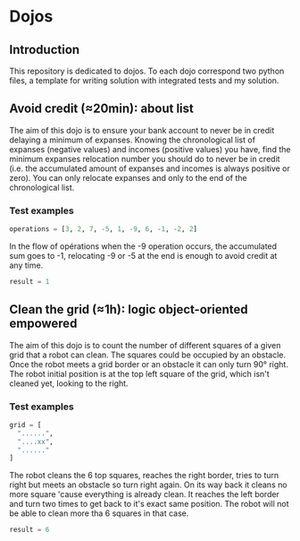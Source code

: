 # Dojos

## Introduction

This repository is dedicated to dojos. To each dojo correspond two python files, a template for writing solution with integrated tests and my solution.

## Avoid credit (≈20min): about list

The aim of this dojo is to ensure your bank account to never be in credit delaying a minimum of expanses. Knowing the chronological list of expanses (negative values) and incomes (positive values) you have, find the minimum expanses relocation number you should do to never be in credit (i.e. the accumulated amount of expanses and incomes is always positive or zero). You can only relocate expanses and only to the end of the chronological list.

### Test examples

```python
operations = [3, 2, 7, -5, 1, -9, 6, -1, -2, 2]
```

In the flow of opérations when the -9 operation occurs, the accumulated sum goes to -1, relocating -9 or -5 at the end is enough to avoid credit at any time.

```python
result = 1
```

## Clean the grid (≈1h): logic object-oriented empowered

The aim of this dojo is to count the number of different squares of a given grid that a robot can clean. The squares could be occupied by an obstacle. Once the robot meets a grid border or an obstacle it can only turn 90° right. The robot initial position is at the top left square of the grid, which isn't cleaned yet, looking to the right.

### Test examples

```python
grid = [
  "......", 
  "....xx", 
  "......"
]
```

The robot cleans the 6 top squares, reaches the right border, tries to turn right but meets an obstacle so turn right again. On its way back it cleans no more square 'cause everything is already clean. It reaches the left border and turn two times to get back to it's exact same position. The robot will not be able to clean more tha 6 squares in that case.

```python
result = 6
```
